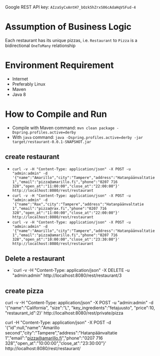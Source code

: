 Google REST API key: `AIzaSyCxAntH7_bOzk5hZrxS06cAdaHqVSFud-4`

# Assumption of Business Logic
Each restaurant has its unique pizzas, i.e.  `Restaurant` to `Pizza` is a bidirectional `OneToMany` relationship 

# Environment Requirement
* Internet
* Preferably Linux
* Maven
* Java 8

# How to Compile and Run
* Compile with Maven command: `mvn clean package -Dspring.profiles.active=derby`
* With `java` command: `java -Dspring.profiles.active=derby -jar target/restaurant-0.0.1-SNAPSHOT.jar`

## create restaurant 
* `curl -v -H "Content-Type: application/json" -X POST -u "admin:admin" -d '{"name":"Amarillo","city":"Tampere","address":"Hatanpäänvaltatie 1","email":"pizza@amarillo.fi","phone":"0207 716 328","open_at":"11:00:00","close_at":"22:00:00"}' http://localhost:8080/rest/restaurant`
* `curl -v -H "Content-Type: application/json" -X POST -u "admin:admin" -d '{"name":"Rax","city":"Tampere","address":"Hatanpäänvaltatie 1","email":"pizza@rax.fi","phone":"0207 716 328","open_at":"11:00:00","close_at":"22:00:00"}' http://localhost:8080/rest/restaurant` 
* `curl -v -H "Content-Type: application/json" -X POST -u "admin:admin" -d '{"name":"Amarillo","city":"Tampere","address":"Hatanpäänvaltatie 1","email":"pizza@amarillo.fi","phone":"0207 716 328","open_at":"10:00:00","close_at":"23:30:00"}' http://localhost:8080/rest/restaurant`

## Delete a restaurant
* `curl -v -H "Content-Type: application/json" -X DELETE -u "admin:admin" http://localhost:8080/rest/restaurant/3

## create pizza
curl -v -H "Content-Type: application/json" -X POST -u "admin:admin" -d '{"name":"California", "size":"L", "key_ingredients":"fetajuusto", "price":10, "restaurant_id":2}' http://localhost:8080/rest/private/pizza

curl -H "Content-Type: application/json" -X POST -d '{"id":null,"name":"Amarillo second","city":"Tampere","address":"Hatanpäänvaltatie 1","email":"pizza@amarillo.fi","phone":"0207 716 328","open_at":"10:00:00","close_at":"23:30:00"}' http://localhost:8080/rest/restaurant/
